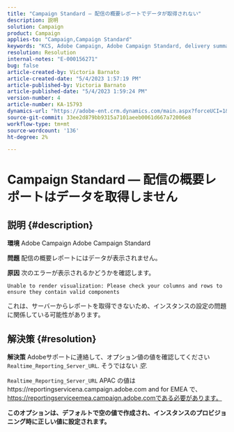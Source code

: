 ```yaml
---
title: "Campaign Standard — 配信の概要レポートでデータが取得されない"
description: 説明
solution: Campaign
product: Campaign
applies-to: "Campaign,Campaign Standard"
keywords: "KCS, Adobe Campaign, Adobe Campaign Standard, delivery summary report, doesn't fetch data, troubleshooting, Realtime_Reporting_Server_URL"
resolution: Resolution
internal-notes: "E-000156271"
bug: false
article-created-by: Victoria Barnato
article-created-date: "5/4/2023 1:57:19 PM"
article-published-by: Victoria Barnato
article-published-date: "5/4/2023 1:59:24 PM"
version-number: 4
article-number: KA-15793
dynamics-url: "https://adobe-ent.crm.dynamics.com/main.aspx?forceUCI=1&pagetype=entityrecord&etn=knowledgearticle&id=999b4e90-83ea-ed11-a7c6-6045bd0065f9"
source-git-commit: 33ee2d879bb9315a7101aeeb0061d667a72006e8
workflow-type: tm+mt
source-wordcount: '136'
ht-degree: 2%

---
```


# Campaign Standard — 配信の概要レポートはデータを取得しません

## 説明 {#description}


<b>環境</b>
Adobe Campaign Adobe Campaign Standard

<b>問題</b>
配信の概要レポートにはデータが表示されません。

<b>原因</b>
次のエラーが表示されるかどうかを確認します。


```
Unable to render visualization: Please check your columns and rows to ensure they contain valid components
```


これは、サーバーからレポートを取得できないため、インスタンスの設定の問題に関係している可能性があります。


## 解決策 {#resolution}


<b>解決策</b>
Adobeサポートに連絡して、オプション値の値を確認してください `Realtime_Reporting_Server_URL`. そうではない *空*.

`Realtime_Reporting_Server_URL` APAC の値はhttps://reportingservicena.campaign.adobe.com and for EMEA で、https://reportingserviceemea.campaign.adobe.comである必要があります。

<b>このオプションは、デフォルトで空の値で作成され、インスタンスのプロビジョニング時に正しい値に設定されます。</b>
